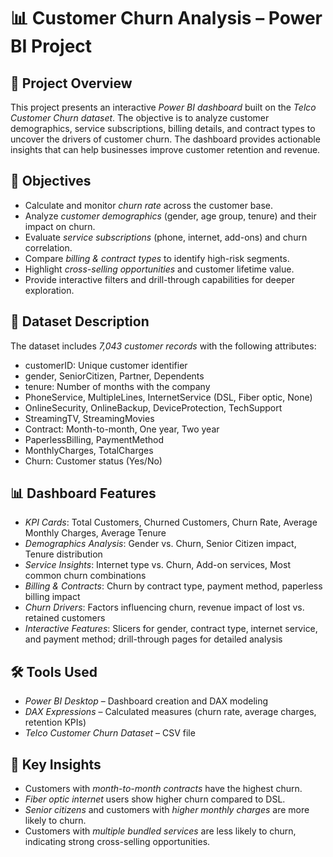 # 📊 Customer Churn Analysis – Power BI Project

## 📌 Project Overview

This project presents an interactive *Power BI dashboard* built on the *Telco Customer Churn dataset*. The objective is to analyze customer demographics, service subscriptions, billing details, and contract types to uncover the drivers of customer churn. The dashboard provides actionable insights that can help businesses improve customer retention and revenue.

## 🎯 Objectives

* Calculate and monitor *churn rate* across the customer base.
* Analyze *customer demographics* (gender, age group, tenure) and their impact on churn.
* Evaluate *service subscriptions* (phone, internet, add-ons) and churn correlation.
* Compare *billing & contract types* to identify high-risk segments.
* Highlight *cross-selling opportunities* and customer lifetime value.
* Provide interactive filters and drill-through capabilities for deeper exploration.

## 📂 Dataset Description

The dataset includes *7,043 customer records* with the following attributes:

* customerID: Unique customer identifier
* gender, SeniorCitizen, Partner, Dependents
* tenure: Number of months with the company
* PhoneService, MultipleLines, InternetService (DSL, Fiber optic, None)
* OnlineSecurity, OnlineBackup, DeviceProtection, TechSupport
* StreamingTV, StreamingMovies
* Contract: Month-to-month, One year, Two year
* PaperlessBilling, PaymentMethod
* MonthlyCharges, TotalCharges
* Churn: Customer status (Yes/No)

## 📊 Dashboard Features

* *KPI Cards*: Total Customers, Churned Customers, Churn Rate, Average Monthly Charges, Average Tenure
* *Demographics Analysis*: Gender vs. Churn, Senior Citizen impact, Tenure distribution
* *Service Insights*: Internet type vs. Churn, Add-on services, Most common churn combinations
* *Billing & Contracts*: Churn by contract type, payment method, paperless billing impact
* *Churn Drivers*: Factors influencing churn, revenue impact of lost vs. retained customers
* *Interactive Features*: Slicers for gender, contract type, internet service, and payment method; drill-through pages for detailed analysis

## 🛠 Tools Used

* *Power BI Desktop* – Dashboard creation and DAX modeling
* *DAX Expressions* – Calculated measures (churn rate, average charges, retention KPIs)
* *Telco Customer Churn Dataset* – CSV file

## 🚀 Key Insights

* Customers with *month-to-month contracts* have the highest churn.
* *Fiber optic internet* users show higher churn compared to DSL.
* *Senior citizens* and customers with *higher monthly charges* are more likely to churn.
* Customers with *multiple bundled services* are less likely to churn, indicating strong cross-selling opportunities.

